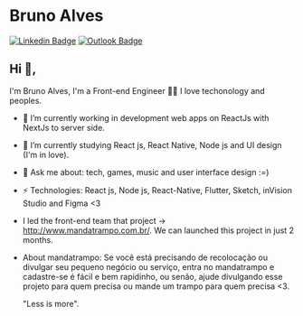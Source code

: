 # Bruno Alves
[![Linkedin Badge](https://img.shields.io/badge/-brunoalves-blue?style=flat-square&logo=Linkedin&logoColor=white&link=https://www.linkedin.com/in/bruno-alves-535292149/)](https://www.linkedin.com/in/bruno-alves-535292149/)
[![Outlook Badge](https://img.shields.io/badge/-bruno.costa36@fatec.sp.gov.br-c14438?style=flat-square&logo=Gmail&logoColor=white&link=mailto:bruno.costa36@fatec.sp.gov.br)](mailto:bruno.costa36@fatec.sp.gov.br)
## Hi 👋, 
I'm Bruno Alves, I'm a Front-end Engineer 👨‍💻 I love techonology and peoples.

- 🔭 I’m currently working in development web apps on ReactJs with NextJs to server side.
- 🌱 I’m currently studying React js, React Native, Node js and UI design (I'm in love).
- 💬 Ask me about: tech, games, music and user interface design :=)
-  ⚡ Technologies: React js, Node js, React-Native, Flutter, Sketch, inVision Studio and Figma <3
- I led the front-end team that project -> http://www.mandatrampo.com.br/. We can launched this project
  in just 2 months.

- About mandatrampo: Se você está precisando de recolocação ou divulgar seu pequeno negócio
  ou serviço, entra no mandatrampo e cadastre-se é fácil e bem rapidinho, ou senão, ajude 
  divulgando esse projeto para quem precisa ou mande um trampo para quem precisa <3.

  "Less is more".

